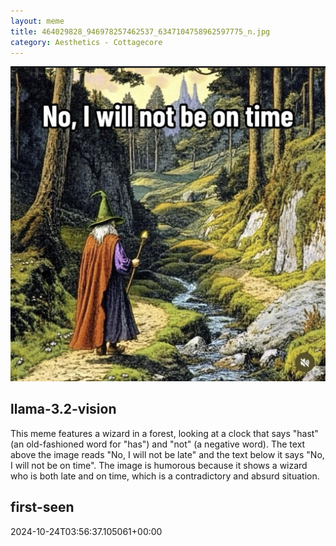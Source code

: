 ```yaml
---
layout: meme
title: 464029828_946978257462537_6347104758962597775_n.jpg
category: Aesthetics - Cottagecore
---
```


<div markdown="0"><a href="464029828_946978257462537_6347104758962597775_n.jpg"><img class="photo" src="464029828_946978257462537_6347104758962597775_n.jpg" /></a>

<h2>llama-3.2-vision</h2>
<p title="Llama-3.2-11B is a really good model that probably gets the visual details right but doesn't understand literary or media references, and often fails to accurately represent the physical arrangement of objects and the implied relationships between the objects.">This meme features a wizard in a forest, looking at a clock that says &quot;hast&quot; (an old-fashioned word for &quot;has&quot;) and &quot;not&quot; (a negative word). The text above the image reads &quot;No, I will not be late&quot; and the text below it says &quot;No, I will not be on time&quot;. The image is humorous because it shows a wizard who is both late and on time, which is a contradictory and absurd situation.</p>

<h2>first-seen</h2>
<p title="Because Git doesn't preserve file modification times, this metadata file contains the file's modification time when it was added to the library.">2024-10-24T03:56:37.105061+00:00</p>

</div>

